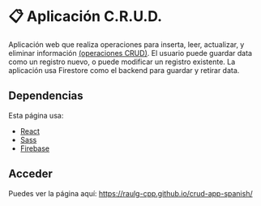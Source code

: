# :clipboard: Aplicación C.R.U.D.
Aplicación web que realiza operaciones para inserta, leer, actualizar, y eliminar información [(operaciones CRUD)](https://es.wikipedia.org/wiki/CRUD). El usuario puede guardar data como un registro nuevo, o puede modificar un registro existente. La aplicación usa Firestore como el backend para guardar y retirar data.

## Dependencias
Esta página usa:

- [React](https://react.dev/)
- [Sass](https://sass-lang.com/)
- [Firebase](https://firebase.google.com/)

## Acceder
Puedes ver la página aquí: https://raulg-cpp.github.io/crud-app-spanish/
